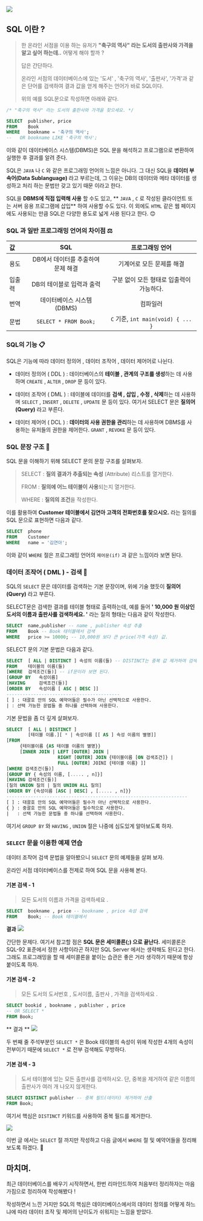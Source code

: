 ![](https://velog.velcdn.com/images/jaepal/post/6671eaa5-09fd-4079-a865-17954874569b/image.png)

## SQL 이란 ?

> 한 온라인 서점을 이용 하는 유저가 **"축구의 역사" 라는 도서의 출판사와 가격을 알고 싶어 하는데..**  어떻게 해야 할까 ? 
>
>답은 간단하다. 
>
>온라인 서점의 데이터베이스에 있는 '도서' , '축구의 역사', '출판사', '가격'과 같은 단어를 검색하여 결과 값을 얻게 해주는 언어가 바로 SQL이다.  
>
> 위의 예를 SQL문으로 작성하면 아래와 같다.

```sql
/* "축구의 역사" 라는 도서의 출판사와 가격을 찾으세요. */

SELECT  publisher, price
FROM    Book
WHERE   bookname = '축구의 역사';
--   OR bookname LIKE '축구의 역사';
```

이와 같이 데이터베이스 시스템(DBMS)은 SQL 문을 해석하고 프로그램으로 변환하여 실행한 후 결과를 알려 준다. 

SQL은 `JAVA` 나 `C` 와 같은 프로그래밍 언어의 느낌은 아니다.
그 대신 SQL을 **데이터 부속어(Data Sublanguage)** 라고 부르는데, 그 이유는 DB의 데이터와 메타 데이터를 생성하고 처리 하는 문법만 갖고 있기 때문 이라고 한다.

SQL을 **DBMS에 직접 입력해 사용** 할 수도 있고, ** `JAVA` , `C` 로 작성된 클라이언트 또는 서버 응용 프로그램에 삽입** 하여 사용할 수도 있다. 이 외에도 `HTML` 같은 웹 페이지에도 사용되는 만큼 SQL은 다양한 용도로 넓게 사용 된다고 한다. 😊

### SQL 과 일반 프로그래밍 언어의 차이점 ⚖

값 |          SQL          | 프로그래밍 언어
:---|:---------------------:|:---:
용도 | DB에서 데이터를 추출하여 문제 해결  | 기계어로 모든 문제를 해결
입출력 |    DB의 테이블로 입력과 출력    |구분 없이 모든 형태로 입출력이 가능하다.
번역 |   데이터베이스 시스템(DBMS)    | 컴파일러
문법 | `SELECT * FROM Book;` | `C` 기준, `int main(void) { ... }`

### SQL의 기능 📋

SQL은 기능에 따라 데이터 정의어 , 데이터 조작어 , 데이터 제어어로 나뉜다.

+ 데이터 정의어 ( DDL ) : 데이터베이스의 **테이블 , 관계의 구조를 생성**하는 데 사용하며 
`CREATE` , `ALTER` , `DROP` 문 등이 있다.

+ 데이터 조작어 ( DML ) : 테이블에 데이터를 **검색 , 삽입 , 수정 , 삭제**하는 데 사용하며
`SELECT` , `INSERT` , `DELETE` , `UPDATE` 문 등이 있다. 여기서 SELECT 문은 **질의어(Query)** 라고 부른다.

+ 데이터 제어어 ( DCL ) : **데이터의 사용 권한을 관리**하는 데 사용하며 DBMS를 사용하는 유저들의 권한을 제어한다. `GRANT` , `REVOKE` 문 등이 있다.

### SQL 문장 구조 📑

SQL 문을 이해하기 위해 SELECT 문의 문장 구조를 살펴보자.

> SELECT : **질의 결과가 추출되는 속성** (Attribute) 리스트를 열거한다.
> 
> FROM   : **질의에 어느 테이블이 사용**되는지 열거한다.
> 
> WHERE  : **질의의 조건**을 작성한다.

이를 활용하여 **Customer 테이블에서 김연아 고객의 전화번호를 찾으시오.** 라는 질의를 SQL 문으로 표현하면 다음과 같다.

```sql
SELECT	phone
FROM	Customer
WHERE	name = '김연아';
```

이와 같이 `WHERE` 절은 프로그래밍 언어의 `제어문(if)` 과 같은 느낌이라 보면 된다.

### 데이터 조작어 ( DML ) - 검색 🔎

SQL의 `SELECT` 문은 데이터를 검색하는 기본 문장이며, 위에 기술 했듯이 **질의어(Query)** 라고 부른다. 

SELECT문은 검색한 결과를 테이블 형태로 출력하는데, 
예를 들어 **' 10,000 원 이상인 도서의 이름과 출판사를 검색하세요. '** 라는 질의 형태는 다음과 같이 작성한다.

```sql
SELECT	name,publisher -- name , publisher 속성 추출
FROM	Book -- Book 테이블에서 검색
WHERE	price >= 10000; -- 10,000원 보다 큰 price(가격 속성) 값.
```

SELECT 문의 기본 문법은 다음과 같다.

```sql
SELECT	[ ALL | DISTINCT ] 속성의 이름(들) -- DISTINCT는 중복 값 제거하여 검색 값 표시
FROM	테이블의 이름(들)
[WHERE	검색조건(들)] -- if문이라 보면 된다.
[GROUP BY	속성이름]
[HAVING		검색조건(들)]
[ORDER BY	속성이름 [ ASC | DESC ]]
------------------------------------------
[ ] : 대괄호 안의 SQL 예약어들은 필수가 아닌 선택적으로 사용한다.
| : 선택 가능한 문법들 중 하나를 선택하여 사용한다.
```

기본 문법을 좀 더 깊게 살펴보자.

```sql
SELECT	[ ALL | DISTINCT ]
		[테이블 이름.][ * | 속성이름 [[ AS ] 속성 이름의 별명]]
[FROM
	 {테이블이름 {AS 테이블 이름의 별명}}
     [INNER JOIN | LEFT [OUTER] JOIN | 
     			   RIGHT [OUTER] JOIN {테이블이름 [ON 검색조건]} |
     			   FULL [OUTER] JOINI {테이블 이름} ]]
[WHERE 검색조건(들)]
[GROUP BY { 속성의 이름, [..... , n]}]
[HAVING 검색조건(들)]
[질의 UNION 질의 | 질의 UNION ALL 질의]
[ORDER BY {속성이름 [ASC | DESC] , [..... , n]}}
-------------------------------------------------------------------
[ ] : 대괄호 안의 SQL 예약어들은 필수가 아닌 선택적으로 사용한다.
{ } : 중괄호 안의 SQL 예약어들은 필수적으로 사용한다.
|	: 선택 가능한 문법들 중 하나를 선택하여 사용한다.
```

여기서 `GROUP BY` 와 `HAVING` , `UNION` 절은 나중에 심도있게 알아보도록 하자.

### `SELECT` 문을 이용한 예제 연습

데이터 조작어 검색 문법을 알아봤으니 `SELECT` 문의 예제들을 살펴 보자.

온라인 서점 데이터베이스를 전제로 하여 SQL 문을 사용해 본다.

#### 기본 검색 - 1

> 모든 도서의 이름과 가격을 검색하세요 .

```sql
SELECT	bookname , price -- bookname , price 속성 검색
FROM	Book; -- Book 테이블에서
```

**결과**
![](https://velog.velcdn.com/images/jaepal/post/713106c6-15ce-44c3-95ad-22fff938da5d/image.PNG)

간단한 문제다.
여기서 참고할 점은 **SQL 문은 세미콜론(;) 으로 끝난다.**
세미콜론은 SQL-92 표준에서 정한 사항이라곤 하지만 SQL Server 에서는 생략해도 된다고 한다. 
그래도 프로그래밍을 할 때 세미콜론을 붙이는 습관은 좋은 거라 생각하기 때문에 항상 붙이도록 하자.

####  기본 검색 - 2

> 모든 도서의 도서번호 , 도서이름, 출판사 , 가격을 검색하세요 .

```sql
SELECT bookid , bookname , publisher , price
-- OR SELECT *
FROM Book;
```

** 결과 **
![](https://velog.velcdn.com/images/jaepal/post/f46fda31-c69d-4434-beb6-c1fba2e1ee9f/image.PNG)

두 번째 줄 주석부분인 `SELECT *` 은  Book 테이블의 속성이 
위에 작성한 4개의 속성이 전부이기 때문에 `SELECT *` 로 전부 검색해도 무방하다.

#### 기본 검색 - 3

> 도서 테이블에 있는 모든 출판사를 검색하시오. 단, 중복을 제거하여 
> 같은 이름의 출판사가 여러 개 나오지 않게한다.

```sql
SELECT DISTINCT publisher -- 중복 필드(데이터) 제거하여 산출
FROM Book;
```

여기서 핵심은 `DISTINCT` 키워드를 사용하여 중복 필드를 제거한다.

![](https://velog.velcdn.com/images/jaepal/post/df1701fd-7cb9-4d46-9b2e-ca2f3efecda0/image.PNG)


이번 글 에서는 `SELECT` 절 까지만 작성하고 다음 글에서 `WHERE` 절 및 예약어들을
정리해보도록 하겠다. 🤧

## 마치며.

최근 데이터베이스를 배우기 시작하면서, 한번 리마인드하여 
처음부터 정리하자는 마음가짐으로 정리하여 작성해봤다 ! 

작성하면서 느낀 거지만 SQL의 핵심은 데이터베이스에서의 데이터 정의를 어떻게
하느냐에 따라 데이터 조작 및 제어의 난이도가 쉬워지는 느낌을 받았다.